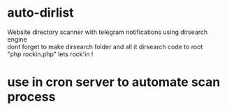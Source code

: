 # auto-dirlist
Website directory scanner with telegram notifications using dirsearch engine<br>
dont forget to make dirsearch folder and all it dirsearch code to root<br> 
"php rockin.php" lets rock'in !<br> 
# use in cron server to automate scan process
